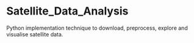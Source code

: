 # Satellite_Data_Analysis

Python implementation technique to download, preprocess, explore and visualise satellite data.


